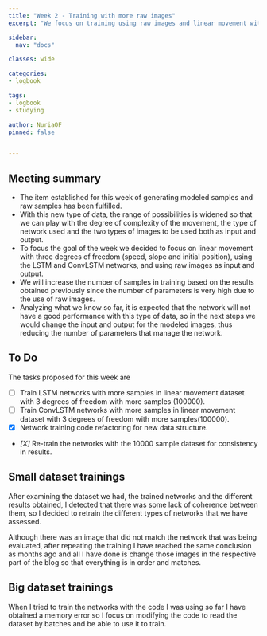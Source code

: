 ```yaml
---
title: "Week 2 - Training with more raw images"
excerpt: "We focus on training using raw images and linear movement with different types of networks and more samples."

sidebar:
  nav: "docs"

classes: wide

categories:
- logbook

tags:
- logbook
- studying

author: NuriaOF
pinned: false


---
```


## Meeting summary
- The item established for this week of generating modeled samples and raw samples has been fulfilled.
- With this new type of data, the range of possibilities is widened so that we can play with the degree of complexity of the movement, the type of network used and the two types of images to be used both as input and output.
- To focus the goal of the week we decided to focus on linear movement with three degrees of freedom (speed, slope and initial position), using the LSTM and ConvLSTM networks, and using raw images as input and output.
- We will increase the number of samples in training based on the results obtained previously since the number of parameters is very high due to the use of raw images.
- Analyzing what we know so far, it is expected that the network will not have a good performance with this type of data, so in the next steps we would change the input and output for the modeled images, thus reducing the number of parameters that manage the network.

## To Do
The tasks proposed for this week are

- [ ] Train LSTM networks with more samples in linear movement dataset with 3 degrees of freedom with more samples (100000).
- [ ] Train ConvLSTM networks with more samples in linear movement dataset with 3 degrees of freedom with more samples(100000).
- [X] Network training code refactoring for new data structure.
- *[X]* Re-train the networks with the 10000 sample dataset for consistency in results.

## Small dataset trainings
After examining the dataset we had, the trained networks and the different results obtained, I detected that there was some lack of coherence between them, so I decided to retrain the different types of networks that we have assessed.

Although there was an image that did not match the network that was being evaluated, after repeating the training I have reached the same conclusion as months ago and all I have done is change those images in the respective part of the blog so that everything is in order and matches.

## Big dataset trainings
When I tried to train the networks with the code I was using so far I have obtained a memory error so I focus on modifying the code to read the dataset by batches and be able to use it to train.
